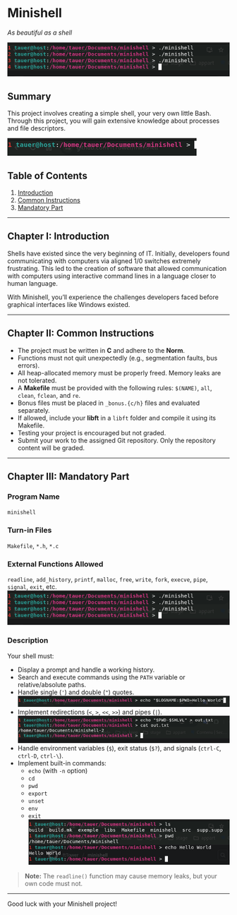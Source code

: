 # Minishell  
_As beautiful as a shell_  

![header](https://github.com/ftTower/ftTower/blob/main/assets/minishell/shell_lvl.png)

## Summary  
This project involves creating a simple shell, your very own little Bash. Through this project, you will gain extensive knowledge about processes and file descriptors.  

![prompt](https://github.com/ftTower/ftTower/blob/main/assets/minishell/prompt.png)


## Table of Contents  
1. [Introduction](#introduction)  
2. [Common Instructions](#common-instructions)  
3. [Mandatory Part](#mandatory-part)  

---

## Chapter I: Introduction  
Shells have existed since the very beginning of IT. Initially, developers found communicating with computers via aligned 1/0 switches extremely frustrating. This led to the creation of software that allowed communication with computers using interactive command lines in a language closer to human language.  

With Minishell, you’ll experience the challenges developers faced before graphical interfaces like Windows existed.  

---

## Chapter II: Common Instructions  
- The project must be written in **C** and adhere to the **Norm**.  
- Functions must not quit unexpectedly (e.g., segmentation faults, bus errors).  
- All heap-allocated memory must be properly freed. Memory leaks are not tolerated.  
- A **Makefile** must be provided with the following rules: `$(NAME)`, `all`, `clean`, `fclean`, and `re`.  
- Bonus files must be placed in `_bonus.{c/h}` files and evaluated separately.  
- If allowed, include your **libft** in a `libft` folder and compile it using its Makefile.  
- Testing your project is encouraged but not graded.  
- Submit your work to the assigned Git repository. Only the repository content will be graded.  

---

## Chapter III: Mandatory Part  
### Program Name  
`minishell`  

### Turn-in Files  
`Makefile`, `*.h`, `*.c`  

### External Functions Allowed  
`readline`, `add_history`, `printf`, `malloc`, `free`, `write`, `fork`, `execve`, `pipe`, `signal`, `exit`, etc.  
![shlvl](https://github.com/ftTower/ftTower/blob/main/assets/minishell/shell_lvl.png)

### Description  
Your shell must:  
- Display a prompt and handle a working history.  
- Search and execute commands using the `PATH` variable or relative/absolute paths.  
- Handle single (`'`) and double (`"`) quotes.
![env_var](https://github.com/ftTower/ftTower/blob/main/assets/minishell/cat_var.png)
- Implement redirections (`<`, `>`, `<<`, `>>`) and pipes (`|`).  
![redirection](https://github.com/ftTower/ftTower/blob/main/assets/minishell/redirection.png)
- Handle environment variables (`$`), exit status (`$?`), and signals (`ctrl-C`, `ctrl-D`, `ctrl-\`).  
- Implement built-in commands:  
    - `echo` (with `-n` option)  
    - `cd`  
    - `pwd`  
    - `export`  
    - `unset`  
    - `env`  
    - `exit`  
![basic commands](https://github.com/ftTower/ftTower/blob/main/assets/minishell/basic_commands.png)

> **Note:** The `readline()` function may cause memory leaks, but your own code must not.  

---

Good luck with your Minishell project!  